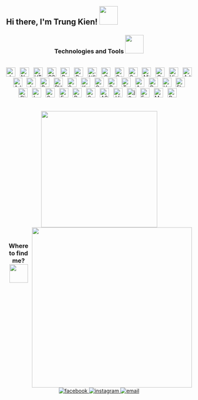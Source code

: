 <h2> Hi there, I'm Trung Kien! <img src="https://media.giphy.com/media/mGcNjsfWAjY5AEZNw6/giphy.gif" width="50"></h2>
    <h3 align="center" font-size-"23">Technologies and Tools <img src="https://media.giphy.com/media/ujeTx8j89bvzCfOH38/giphy.gif" width="50"></h3>
<br>
<div align="center">
    <span><img src="https://img.shields.io/badge/JavaScript-282C34?logo=javascript&logoColor=F7DF1E" alt="JavaScript logo" title="JavaScript" height="25" /></span>
    &nbsp;
    <span><img src="https://img.shields.io/badge/Node.js-282C34?logo=node.js&logoColor=00F200" alt="Node.js logo" title="Node.js" height="25" /></span>
    &nbsp;
    <span><img src="https://img.shields.io/badge/HTML5-282C34?logo=html5&logoColor=E34F26" alt="HTML5 logo" title="HTML5" height="25" /></span>
    &nbsp;
    <span><img src="https://img.shields.io/badge/CSS3-282C34?logo=css3&logoColor=1572B6" alt="CSS3 logo" title="CSS3" height="25" /></span>
    &nbsp;
    <span><img src="https://img.shields.io/badge/Bootstrap-282C34?logo=bootstrap&logoColor=7952B3" alt="Bootstrap logo" title="Bootstrap" height="25" /></span>
    &nbsp;
    <span><img src="https://img.shields.io/badge/Python-282C34?logo=python&logoColor=3776AB" alt="Python logo" title="Python" height="25" /></span>
    &nbsp;
    <span><img src="https://img.shields.io/badge/.NET-282C34?logo=.NET&logoColor=512BD4" alt=".NET logo" title=".NET" height="25" /></span>
    &nbsp;
    <span><img src="https://img.shields.io/badge/C-282C34?logo=c&logoColor=A8B9CC" alt="C logo" title="C" height="25" /></span>
    &nbsp;
    <span><img src="https://img.shields.io/badge/C++-282C34?logo=C++&logoColor=00599C" alt="C++ logo" title="C++" height="25" /></span>
    &nbsp;
    <span><img src="https://img.shields.io/badge/SublimeText-282C34?logo=sublimetext&logoColor=FF9800" alt="Sublime Text logo" title="Sublime Text" height="25" /></span>
    &nbsp;
    <span><img src="https://img.shields.io/badge/Microsoft SQL Server-282C34?logo=microsoftsqlserver&logoColor=CC2927" alt="Microsoft SQL Server logo" title="Microsoft SQL Server" height="25" /></span>
    &nbsp;
    <span><img src="https://img.shields.io/badge/Oracle-282C34?logo=microsoft-sql-server&logoColor=F80000" alt="Oracle logo" title="Oracle" height="25" /></span>
    &nbsp;
    <span><img src="https://img.shields.io/badge/VS%20Code-282C34?logo=visual-studio-code&logoColor=007ACC" alt="Visual Studio Code logo" title="Visual Studio Code" height="25" /></span>
    &nbsp;
    <span><img src="https://img.shields.io/badge/Adobe-282C34?logo=adobe&logoColor=FF0000" alt="Adobe logo" title="Adobe" height="25" /></span>
    &nbsp;
    <span><img src="https://img.shields.io/badge/Adobe Premiere Pro-282C34?logo=adobepremierepro&logoColor=9999FF" alt="Adobe Premiere Pro logo" title="Adobe Premiere Pro" height="25" /></span>
    &nbsp;
    <span><img src="https://img.shields.io/badge/Java-282C34?logo=java&logoColor=007396" alt="Java logo" title="Java" height="25" /></span>
    &nbsp;
    <span><img src="https://img.shields.io/badge/Ruby-282C34?logo=ruby&logoColor=CC342D" alt="Ruby logo" title="Ruby" height="25" /></span>
    &nbsp;
    <span><img src="https://img.shields.io/badge/PHP-282C34?logo=php&logoColor=777BB4" alt="PHP logo" title="PHP" height="25" /></span>
    &nbsp;
    <span><img src="https://img.shields.io/badge/Swift-282C34?logo=swift&logoColor=FA7343" alt="Swift logo" title="Swift" height="25" /></span>
    &nbsp;
    <span><img src="https://img.shields.io/badge/Kotlin-282C34?logo=kotlin&logoColor=0095D5" alt="Kotlin logo" title="Kotlin" height="25" /></span>
    &nbsp;
    <span><img src="https://img.shields.io/badge/Go-282C34?logo=go&logoColor=00ADD8" alt="Go logo" title="Go" height="25" /></span>
    &nbsp;
    <span><img src="https://img.shields.io/badge/Rust-282C34?logo=rust&logoColor=000000" alt="Rust logo" title="Rust" height="25" /></span>
    &nbsp;
    <span><img src="https://img.shields.io/badge/TypeScript-282C34?logo=typescript&logoColor=3178C6" alt="TypeScript logo" title="TypeScript" height="25" /></span>
    &nbsp;
    <span><img src="https://img.shields.io/badge/Angular-282C34?logo=angular&logoColor=DD0031" alt="Angular logo" title="Angular" height="25" /></span>
    &nbsp;
    <span><img src="https://img.shields.io/badge/React-282C34?logo=react&logoColor=61DAFB" alt="React logo" title="React" height="25" /></span>
    &nbsp;
    <span><img src="https://img.shields.io/badge/Vue.js-282C34?logo=vue.js&logoColor=4FC08D" alt="Vue.js logo" title="Vue.js" height="25" /></span>
    &nbsp;
    <span><img src="https://img.shields.io/badge/Flask-282C34?logo=flask&logoColor=000000" alt="Flask logo" title="Flask" height="25" /></span>
    &nbsp;
    <span><img src="https://img.shields.io/badge/Django-282C34?logo=django&logoColor=092E20" alt="Django logo" title="Django" height="25" /></span>
    &nbsp;
    <span><img src="https://img.shields.io/badge/Laravel-282C34?logo=laravel&logoColor=FF2D20" alt="Laravel logo" title="Laravel" height="25" /></span>
    &nbsp;
    <span><img src="https://img.shields.io/badge/Spring Framework-282C34?logo=spring&logoColor=6DB33F" alt="Spring Framework logo" title="Spring Framework" height="25" /></span>
    &nbsp;
    <span><img src="https://img.shields.io/badge/Express.js-282C34?logo=express&logoColor=000000" alt="Express.js logo" title="Express.js" height="25" /></span>
    &nbsp;
    <span><img src="https://img.shields.io/badge/Ruby on Rails-282C34?logo=rubyonrails&logoColor=CC0000" alt="Ruby on Rails logo" title="Ruby on Rails" height="25" /></span>
    &nbsp;
    <span><img src="https://img.shields.io/badge/Symfony-282C34?logo=symfony&logoColor=000000" alt="Symfony logo" title="Symfony" height="25" /></span>
    &nbsp;
    <span><img src="https://img.shields.io/badge/ASP.NET Core-282C34?logo=.net&logoColor=512BD4" alt="ASP.NET Core logo" title="ASP.NET Core" height="25" /></span>
    &nbsp;
    <span><img src="https://img.shields.io/badge/Hibernate-282C34?logo=hibernate&logoColor=59666C" alt="Hibernate logo" title="Hibernate" height="25" /></span>
    &nbsp;
    <span><img src="https://img.shields.io/badge/jQuery-282C34?logo=jquery&logoColor=0769AD" alt="jQuery logo" title="jQuery" height="25" /></span>
    &nbsp;
    <span><img src="https://img.shields.io/badge/Ember.js-282C34?logo=ember.js&logoColor=E04E39" alt="Ember.js logo" title="Ember.js" height="25" /></span>
    &nbsp;
    <span><img src="https://img.shields.io/badge/Meteor-282C34?logo=meteor&logoColor=DE4F4F" alt="Meteor logo" title="Meteor" height="25" /></span>
    &nbsp;
    <span><img src="https://img.shields.io/badge/Backbone.js-282C34?logo=backbone.js&logoColor=0071B5" alt="Backbone.js logo" title="Backbone.js" height="25" /></span>
    &nbsp;
</div>

<br>
<br>

<div align=center>
  <a href="#" title="chunjiss">
    <img width="315" align="center" src="https://github-readme-stats.vercel.app/api/top-langs/?username=chunjiss&hide=c%23,powershell,Mathematica,Ruby,Objective-C,Objective-C%2b%2b,Cuda&title_color=61dafb&text_color=ffffff&icon_color=61dafb&bg_color=20232a&langs_count=8&layout=compact&border_color=61dafb&hide_border=true" />
  </a>
  <a href="#" title="chunjiss">
    <img align="right" width="434" src="https://github-readme-stats.vercel.app/api?username=chunjiss&show_icons=true&theme=react&border_color=61dafb&hide_border=true" />
  </a>
</div>
<br>
<div align=center>
  <h3 align="" font-size-"23">Where to find me? <img src="https://media.giphy.com/media/v1.Y2lkPTc5MGI3NjExZjdlYzViYmE4NWRlNDg0M2YxNTI4ZjI4N2QzN2E3MjUxZmY4MDQ5MyZjdD1z/EDI4u70iO5nZqWBLa5/giphy.gif" width="50"></h3>
</div>
<br>
<div align="center">
  <a href="https://facebook.com/TuilaChundayy" target="blank">
    <img src="https://img.icons8.com/bubbles/100/000000/facebook-new.png" alt="facebook" />
  </a>
  <a href="https://instagram.com/chunjiss" target="blank">
    <img src="https://img.icons8.com/bubbles/100/000000/instagram.png" alt="instagram" />
  </a>
  <a href="mailto:chunsama078@gmail.com" target="top">
    <img src="https://img.icons8.com/bubbles/100/000000/apple-mail.png" alt="email" />
  </a>
</div>

